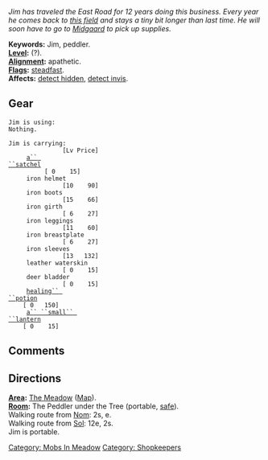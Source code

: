 *Jim has traveled the East Road for 12 years doing this business. Every
year he comes back to [this field](:Category:_Meadow "wikilink") and
stays a tiny bit longer than last time. He will soon have to go to
[Midgaard](:Category:_Midgaard "wikilink") to pick up supplies.*

**Keywords:** Jim, peddler.  
**[Level](Level "wikilink"):** (?).  
**[Alignment](Alignment "wikilink"):** apathetic.  
**[Flags](:Category:_Mob_Types "wikilink"):**
[steadfast](Sentinel_Mobs "wikilink").  
**Affects:** [detect hidden](Detect_Hidden "wikilink"), [detect
invis](Detect_Invis "wikilink").  

## Gear

`Jim is using:`  
`Nothing.`

`Jim is carrying:                                                                     [Lv Price]`  
`     `[`a`` ``satchel`](Satchel "wikilink")`                                                                       [ 0    15]`  
`     iron helmet                                                                     [10    90]`  
`     iron boots                                                                      [15    66]`  
`     iron girth                                                                      [ 6    27]`  
`     iron leggings                                                                   [11    60]`  
`     iron breastplate                                                                [ 6    27]`  
`     iron sleeves                                                                    [13   132]`  
`     leather waterskin                                                               [ 0    15]`  
`     deer bladder                                                                    [ 0    15]`  
`     `[`healing`` ``potion`](Healing_Potion "wikilink")`                                                                  [ 0   150]`  
`     `[`a`` ``small`` ``lantern`](Small_Lantern "wikilink")`                                                                 [ 0    15]`

## Comments

## Directions

**[Area](:Category:_Areas "wikilink"):** [The
Meadow](:Category:_Meadow "wikilink") ([Map](Meadow_Map "wikilink")).  
**[Room](:Category:_Rooms "wikilink"):** The Peddler under the Tree
(portable, [safe](Safe_Rooms "wikilink")).  
Walking route from [Nom](Nom "wikilink"): 2s, e.  
Walking route from [Sol](Sol "wikilink"): 12e, 2s.  
Jim is portable.  

[Category: Mobs In Meadow](Category:_Mobs_In_Meadow "wikilink")
[Category: Shopkeepers](Category:_Shopkeepers "wikilink")
